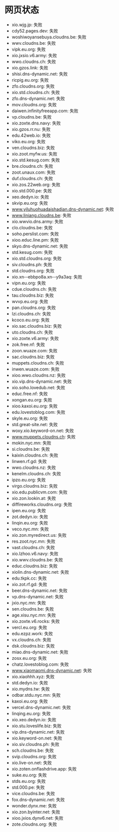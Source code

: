 # 网页状态
- xio.wjg.jp: 失败
- cdy52.pages.dev: 失败
- woshiwoyansebuya.cloudns.be: 失败
- wwv.cloudns.be: 失败
- vipk.eu.org: 失败
- xio.jxsio.v6.army: 失败
- wwo.cloudns.ch: 失败
- xio.gzos.link: 失败
- shisi.dns-dynamic.net: 失败
- ricpig.eu.org: 失败
- zfo.cloudns.org: 失败
- xio.std.cloudns.ch: 失败
- zfo.dns-dynamic.net: 失败
- mov.cloudns.org: 失败
- daiwen.infinityfreeapp.com: 失败
- vp.cloudns.be: 失败
- xio.zoxte.dns.navy: 失败
- xio.gzos.rr.nu: 失败
- edu.42web.io: 失败
- viko.eu.org: 失败
- ven.cloudns.biz: 失败
- xio.zoot.myfw.us: 失败
- xio.std.kesug.com: 失败
- bre.cloudns.ch: 失败
- zoot.unaux.com: 失败
- duf.cloudns.ch: 失败
- xio.zos.22web.org: 失败
- xio.std.000.pe: 失败
- xeo.dedyn.io: 失败
- skvip.eu.org: 失败
- www.yiluhuohuadaishadian.dns-dynamic.net: 失败
- www.liniang.cloudns.be: 失败
- xio.wwvio.dns.army: 失败
- clo.cloudns.be: 失败
- soho.perslist.com: 失败
- xioo.educ.line.pm: 失败
- skyo.dns-dynamic.net: 失败
- std.kesug.com: 失败
- xio.std.cloudns.org: 失败
- siv.cloudns.ph: 失败
- std.cloudns.org: 失败
- xio.xn--ebbpo8a.xn--y9a3aq: 失败
- vipn.eu.org: 失败
- cdue.cloudns.ch: 失败
- tau.cloudns.biz: 失败
- wvvp.eu.org: 失败
- pan.cloudns.org: 失败
- lzi.cloudns.ch: 失败
- kcoco.eu.org: 失败
- xio.sac.cloudns.biz: 失败
- uto.cloudns.ch: 失败
- xio.zoxte.v6.army: 失败
- zok.free.nf: 失败
- zoon.wuaze.com: 失败
- sac.cloudns.biz: 失败
- muppets.cloudns.ch: 失败
- inwen.wuaze.com: 失败
- xioo.wwo.cloudns.nz: 失败
- xio.vip.dns-dynamic.net: 失败
- xio.soho.lovedub.net: 失败
- educ.free.nf: 失败
- xongan.eu.org: 失败
- xioo.kaxoi.eu.org: 失败
- edu.lovestoblog.com: 失败
- skyle.eu.org: 失败
- std.great-site.net: 失败
- woxy.xio.keyword-on.net: 失败
- www.muppets.cloudns.ch: 失败
- mokin.nyc.mn: 失败
- si.cloudns.be: 失败
- kaixin.cloudns.ch: 失败
- linwen.rf.gd: 失败
- wwo.cloudns.nz: 失败
- kenelm.cloudns.ch: 失败
- ipzo.eu.org: 失败
- virgo.cloudns.biz: 失败
- xio.edu.publicvm.com: 失败
- xio.zon.lookin.at: 失败
- diffireworks.cloudns.org: 失败
- ipen.eu.org: 失败
- zot.dedyn.io: 失败
- linqin.eu.org: 失败
- veco.nyc.mn: 失败
- xio.zon.myredirect.us: 失败
- res.zoot.nyc.mn: 失败
- vast.cloudns.ch: 失败
- xio.lzhoo.v6.navy: 失败
- xio.wwv.cloudns.be: 失败
- educ.cloudns.biz: 失败
- xiolin.dns-dynamic.net: 失败
- edu.tkpk.cc: 失败
- xio.zot.rf.gd: 失败
- beer.dns-dynamic.net: 失败
- vp.dns-dynamic.net: 失败
- jxio.nyc.mn: 失败
- sen.cloudns.be: 失败
- age.xisu.nyc.mn: 失败
- xio.zoxte.v6.rocks: 失败
- vercl.eu.org: 失败
- edu.ezpz.work: 失败
- vx.cloudns.ch: 失败
- dsk.cloudns.biz: 失败
- miao.dns-dynamic.net: 失败
- zosx.eu.org: 失败
- chatz.lovestoblog.com: 失败
- www.xiaomaomi.dns-dynamic.net: 失败
- xio.xiaohhh.xyz: 失败
- std.dedyn.io: 失败
- xio.mydns.tw: 失败
- odbar.stdu.nyc.mn: 失败
- kaxoi.eu.org: 失败
- vercel.dns-dynamic.net: 失败
- linqing.eu.org: 失败
- xio.xeo.dedyn.io: 失败
- xio.stu.loveslife.biz: 失败
- vip.dns-dynamic.net: 失败
- xio.keyword-on.net: 失败
- xio.siv.cloudns.ph: 失败
- sch.cloudns.be: 失败
- svip.cloudns.org: 失败
- xio.live-on.net: 失败
- xio.zoten.onflashdrive.app: 失败
- suke.eu.org: 失败
- stds.eu.org: 失败
- std.000.pe: 失败
- vice.cloudns.be: 失败
- fox.dns-dynamic.net: 失败
- wonder.dynx.me: 失败
- xio.zon.byinter.net: 失败
- xioo.jxios.dynv6.net: 失败
- zote.cloudns.org: 失败
